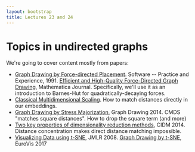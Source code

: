 ```yaml
---
layout: bootstrap
title: Lectures 23 and 24
---
```


# Topics in undirected graphs

We're going to cover content mostly from papers:

* [Graph Drawing by Force-directed Placement](http://citeseer.ist.psu.edu/viewdoc/download;jsessionid=19A8857540E8C9C26397650BBACD5311?doi=10.1.1.13.8444&rep=rep1&type=pdf). Software -- Practice and Experience, 1991. [Efficient and High-Quality Force-Directed Graph Drawing](http://yifanhu.net/PUB/graph_draw_small.pdf), Mathematica Journal. Specifically, we'll use it as an introduction to Barnes-Hut for quadratically-decaying forces.
* [Classical Multidimensional Scaling](https://cscheid.net/writing/data_science/mds.html). How to match distances directly in our embeddings.
* [Graph Drawing by Stress Majorization](http://www.graphviz.org/Documentation/GKN04.pdf), Graph Drawing 2014. CMDS "matches square distances". How to drop the square term (and more)
* [Two key properties of dimensionality reduction methods](http://ieeexplore.ieee.org/stamp/stamp.jsp?arnumber=7008663), CIDM 2014. Distance concentration makes direct distance matching impossible.
* [Visualizing Data using t-SNE](https://lvdmaaten.github.io/publications/papers/JMLR_2008.pdf), JMLR 2008. [Graph Drawing by t-SNE](http://www2.cs.arizona.edu/~kobourov/tsne-eurovis17.pdf), EuroVis 2017
